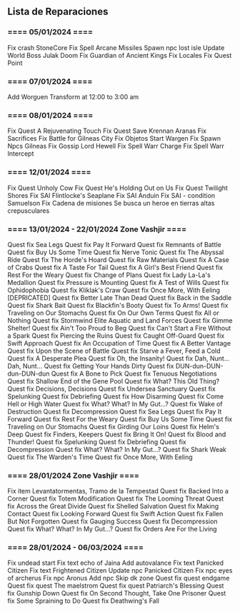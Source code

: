 ## Lista de Reparaciones

### ==== 05/01/2024 ====
Fix crash StoneCore
Fix Spell Arcane Missiles
Spawn npc lost isle
Update World Boss Julak Doom
Fix Guardian of Ancient Kings
Fix Locales
Fix Quest Point

### ==== 07/01/2024 ====
Add Worguen Transform at 12:00 to 3:00 am

### ==== 08/01/2024 ====
Fix Quest A Rejuvenating Touch
Fix Quest Save Krennan Aranas
Fix Sacrifices
Fix Battle for Gilneas City
Fix Objetos Start Wargen
Fix Spawn Npcs Gilneas
Fix Gossip Lord Hewell
Fix Spell Warr Charge
Fix Spell Warr Intercept

### ==== 12/01/2024 ====
Fix Quest Unholy Cow
Fix Quest He\'s Holding Out on Us
Fix Quest Twilight Shores
Fix SAI Flintlocke\'s Seaplane
Fix SAI Anduin
Fix SAI - condition  Samuelson
Fix Cadena de misiones Se busca un heroe en tierras altas crepusculares

### ==== 13/01/2024 - 22/01/2024 Zone Vashjir ====
Quest fix Sea Legs
Quest fix Pay It Forward
Quest fix Remnants of Battle
Quest fix Buy Us Some Time
Quest fix Nerve Tonic
Quest fix The Abyssal Ride
Quest fix The Horde's Hoard
Quest fix Raw Materials
Quest fix A Case of Crabs
Quest fix A Taste For Tail
Quest fix A Girl's Best Friend
Quest fix Rest For the Weary
Quest fix Change of Plans
Quest fix Lady La-La's Medallion
Quest fix Pressure is Mounting
Quest fix A Test of Wills
Quest fix Ophidophobia
Quest fix Kliklak's Craw
Quest fix Once More, With Eeling [DEPRICATED]
Quest fix Better Late Than Dead
Quest fix Back in the Saddle
Quest fix Shark Bait
Quest fix Blackfin's Booty
Quest fix To Arms!
Quest fix Traveling on Our Stomachs
Quest fix On Our Own Terms
Quest fix All or Nothing
Quest fix Stormwind Elite Aquatic and Land Forces
Quest fix Gimme Shelter!
Quest fix Ain't Too Proud to Beg
Quest fix Can't Start a Fire Without a Spark
Quest fix Piercing the Ruins
Quest fix Caught Off-Guard
Quest fix Swift Approach
Quest fix An Occupation of Time
Quest fix A Better Vantage
Quest fix Upon the Scene of Battle
Quest fix Starve a Fever, Feed a Cold
Quest fix A Desperate Plea
Quest fix Oh, the Insanity!
Quest fix Dah, Nunt... Dah, Nunt...
Quest fix Getting Your Hands Dirty
Quest fix DUN-dun-DUN-dun-DUN-dun
Quest fix A Bone to Pick
Quest fix Tenuous Negotiations
Quest fix Shallow End of the Gene Pool
Quest fix What? This Old Thing?
Quest fix Decisions, Decisions
Quest fix Undersea Sanctuary
Quest fix Spelunking
Quest fix Debriefing
Quest fix How Disarming
Quest fix Come Hell or High Water
Quest fix What? What? In My Gut...?
Quest fix Wake of Destruction
Quest fix Decompression
Quest fix Sea Legs
Quest fix Pay It Forward
Quest fix Rest For the Weary
Quest fix Buy Us Some Time
Quest fix Traveling on Our Stomachs
Quest fix Girding Our Loins
Quest fix Helm's Deep
Quest fix Finders, Keepers
Quest fix Bring It On!
Quest fix Blood and Thunder!
Quest fix Spelunking
Quest fix Debriefing
Quest fix Decompression
Quest fix What? What? In My Gut...?
Quest fix Shark Weak
Quest fix The Warden's Time
Quest fix Once More, With Eeling

### ==== 28/01/2024 Zone Vashjir ====
Fix item  Levantatormentas, Tramo de la Tempestad
Quest fix Backed Into a Corner
Quest fix Totem Modification
Quest fix The Looming Threat
Quest fix Across the Great Divide
Quest fix Shelled Salvation
Quest fix Making Contact
Quest fix Looking Forward
Quest fix Swift Action
Quest fix Fallen But Not Forgotten
Quest fix Gauging Success
Quest fix Decompression
Quest fix What? What? In My Gut...?
Quest fix Orders Are For the Living

### ==== 28/01/2024  - 06/03/2024 ====
Fix undead start
Fix text echo of Jaina
Add autovalance
Fix text Panicked Citizen
Fix text Frightened Citizen
Update npc Panicked Citizen
Fix npc eyes of archerus
Fix npc Aronus
Add npc Skip dk zone
Quest fix quest endgame
Quest fix quest The maelstrom
Quest fix quest Patriarch's Blessing
Quest fix Gunship Down
Quest fix On Second Thought, Take One Prisoner
Quest fix Some Spraining to Do
Quest fix Deathwing's Fall
